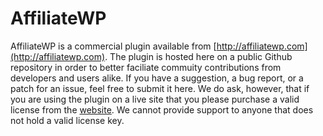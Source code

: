 AffiliateWP
============

AffiliateWP is a commercial plugin available from [http://affiliatewp.com](http://affiliatewp.com). The plugin is hosted here on a public Github repository in order to better faciliate commuity contributions from developers and users alike. If you have a suggestion, a bug report, or a patch for an issue, feel free to submit it here. We do ask, however, that if you are using the plugin on a live site that you please purchase a valid license from the [website](http://affiliatewp.com). We cannot provide support to anyone that does not hold a valid license key.